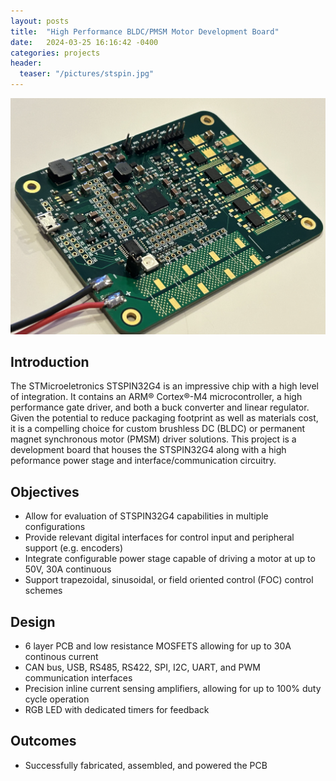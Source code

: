 ```yaml
---
layout: posts
title:  "High Performance BLDC/PMSM Motor Development Board"
date:   2024-03-25 16:16:42 -0400
categories: projects
header: 
  teaser: "/pictures/stspin.jpg"
---
```


![Motor Driver](/pictures/stspin.jpg)

## Introduction
The STMicroeletronics STSPIN32G4 is an impressive chip with a high level of integration. It contains an ARM® Cortex®-M4 microcontroller, a high performance gate driver, and both a buck converter and linear regulator. Given the potential to reduce packaging footprint as well as materials cost, it is a compelling choice for custom brushless DC (BLDC) or permanent magnet synchronous motor (PMSM) driver solutions. This project is a development board that houses the STSPIN32G4 along with a high peformance power stage and interface/communication circuitry. 

## Objectives
- Allow for evaluation of STSPIN32G4 capabilities in multiple configurations
- Provide relevant digital interfaces for control input and peripheral support (e.g. encoders)
- Integrate configurable power stage capable of driving a motor at up to 50V, 30A continuous
- Support trapezoidal, sinusoidal, or field oriented control (FOC) control schemes

## Design
- 6 layer PCB and low resistance MOSFETS allowing for up to 30A continous current
- CAN bus, USB, RS485, RS422, SPI, I2C, UART, and PWM communication interfaces
- Precision inline current sensing amplifiers, allowing for up to 100% duty cycle operation
- RGB LED with dedicated timers for feedback

## Outcomes
- Successfully fabricated, assembled, and powered the PCB

